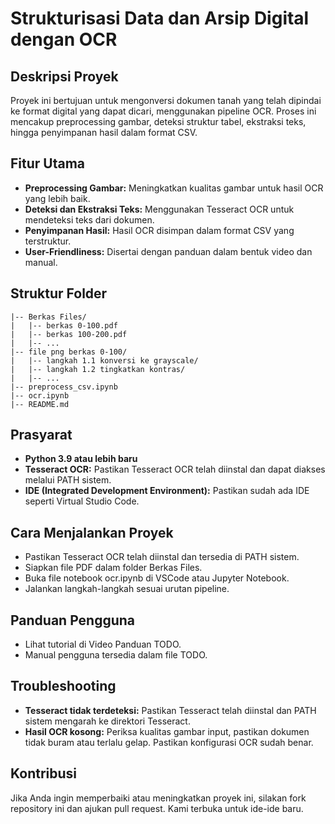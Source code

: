 # **Strukturisasi Data dan Arsip Digital dengan OCR**

## **Deskripsi Proyek**

Proyek ini bertujuan untuk mengonversi dokumen tanah yang telah dipindai ke format digital yang dapat dicari, menggunakan pipeline OCR. Proses ini mencakup preprocessing gambar, deteksi struktur tabel, ekstraksi teks, hingga penyimpanan hasil dalam format CSV.

## **Fitur Utama**

- **Preprocessing Gambar:** Meningkatkan kualitas gambar untuk hasil OCR yang lebih baik.
- **Deteksi dan Ekstraksi Teks:** Menggunakan Tesseract OCR untuk mendeteksi teks dari dokumen.
- **Penyimpanan Hasil:** Hasil OCR disimpan dalam format CSV yang terstruktur.
- **User-Friendliness:** Disertai dengan panduan dalam bentuk video dan manual.

## **Struktur Folder**

```plaintext
|-- Berkas Files/
|   |-- berkas 0-100.pdf
|   |-- berkas 100-200.pdf
|   |-- ...
|-- file png berkas 0-100/
|   |-- langkah 1.1 konversi ke grayscale/
|   |-- langkah 1.2 tingkatkan kontras/
|   |-- ...
|-- preprocess_csv.ipynb
|-- ocr.ipynb
|-- README.md
```

## **Prasyarat**

- **Python 3.9 atau lebih baru**
- **Tesseract OCR:** Pastikan Tesseract OCR telah diinstal dan dapat diakses melalui PATH sistem.
- **IDE (Integrated Development Environment):** Pastikan sudah ada IDE seperti Virtual Studio Code.

## **Cara Menjalankan Proyek**

- Pastikan Tesseract OCR telah diinstal dan tersedia di PATH sistem.
- Siapkan file PDF dalam folder Berkas Files.
- Buka file notebook ocr.ipynb di VSCode atau Jupyter Notebook.
- Jalankan langkah-langkah sesuai urutan pipeline.

## **Panduan Pengguna**

- Lihat tutorial di Video Panduan TODO.
- Manual pengguna tersedia dalam file TODO.

## **Troubleshooting**

- **Tesseract tidak terdeteksi:** Pastikan Tesseract telah diinstal dan PATH sistem mengarah ke direktori Tesseract.
- **Hasil OCR kosong:** Periksa kualitas gambar input, pastikan dokumen tidak buram atau terlalu gelap. Pastikan konfigurasi OCR sudah benar.

## **Kontribusi**

Jika Anda ingin memperbaiki atau meningkatkan proyek ini, silakan fork repository ini dan ajukan pull request. Kami terbuka untuk ide-ide baru.

